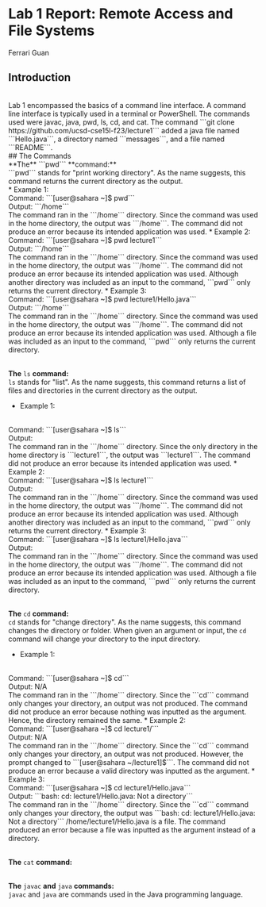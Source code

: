 # Lab 1 Report: Remote Access and File Systems
Ferrari Guan
<br />
## Introduction  
<br />
Lab 1 encompassed the basics of a command line interface. A command line interface is typically used in a terminal or PowerShell. The commands used were javac, java, pwd, ls, cd, and cat. The command ```git clone https://github.com/ucsd-cse15l-f23/lecture1``` added a java file named ```Hello.java```, a directory named ```messages```, and a file named ```README```. 
<br />
## The Commands 
<br />
**The** ```pwd``` **command:**
<br />
```pwd``` stands for "print working directory". As the name suggests, this command returns the current directory as the output. 
<br />
* Example 1: 
<br />
Command: ```[user@sahara ~]$ pwd```
<br />
Output: ```/home```
<br />
The command ran in the ```/home``` directory. Since the command was used in the home directory, the output was ```/home```. The command did not produce an error because its intended application was used. 
* Example 2: 
<br />
Command: ```[user@sahara ~]$ pwd lecture1```
<br />
Output: ```/home```
<br />
The command ran in the ```/home``` directory. Since the command was used in the home directory, the output was ```/home```. The command did not produce an error because its intended application was used. Although another directory was included as an input to the command, ```pwd``` only returns the current directory.
* Example 3: 
<br />
Command: ```[user@sahara ~]$ pwd lecture1/Hello.java```
<br />
Output: ```/home```
<br />
The command ran in the ```/home``` directory. Since the command was used in the home directory, the output was ```/home```. The command did not produce an error because its intended application was used. Although a file was included as an input to the command, ```pwd``` only returns the current directory. 
<br />
<br />

**The** ```ls``` **command:**
<br />
```ls``` stands for "list". As the name suggests, this command returns a list of files and directories in the current directory as the output. 
<br />
* Example 1: 
<br />
Command: ```[user@sahara ~]$ ls```
<br />
Output: 
<br />
The command ran in the ```/home``` directory. Since the only directory in the home directory is ```lecture1```, the output was ```lecture1```. The command did not produce an error because its intended application was used. 
* Example 2: 
<br />
Command: ```[user@sahara ~]$ ls lecture1```
<br />
Output: 
<br />
The command ran in the ```/home``` directory. Since the command was used in the home directory, the output was ```/home```. The command did not produce an error because its intended application was used. Although another directory was included as an input to the command, ```pwd``` only returns the current directory.
* Example 3: 
<br />
Command: ```[user@sahara ~]$ ls lecture1/Hello.java```
<br />
Output: 
<br />
The command ran in the ```/home``` directory. Since the command was used in the home directory, the output was ```/home```. The command did not produce an error because its intended application was used. Although a file was included as an input to the command, ```pwd``` only returns the current directory. 
<br />
<br />

**The** ```cd``` **command:**
<br />
```cd``` stands for "change directory". As the name suggests, this command changes the directory or folder. When given an argument or input, the ```cd``` command will change your directory to the input directory.
* Example 1:
<br />
Command: ```[user@sahara ~]$ cd```
<br />
Output: N/A
<br />
The command ran in the ```/home``` directory. Since the ```cd``` command only changes your directory, an output was not produced. The command did not produce an error because nothing was inputted as the argument. Hence, the directory remained the same. 
* Example 2:
<br />
Command: ```[user@sahara ~]$ cd lecture1/```
<br />
Output: N/A
<br />
The command ran in the ```/home``` directory. Since the ```cd``` command only changes your directory, an output was not produced. However, the prompt changed to ```[user@sahara ~/lecture1]$```. The command did not produce an error because a valid directory was inputted as the argument.
* Example 3:
<br />
Command: ```[user@sahara ~]$ cd lecture1/Hello.java```
<br />
Output: ```bash: cd: lecture1/Hello.java: Not a directory```
<br />
The command ran in the ```/home``` directory. Since the ```cd``` command only changes your directory, the output was ```bash: cd: lecture1/Hello.java: Not a directory``` /home/lecture1/Hello.java is a file. The command produced an error because a file was inputted as the argument instead of a directory. 
<br />
<br />

**The** ```cat``` **command:**
<br />
<br />

**The** ```javac``` **and** ```java``` **commands:**
<br />
```javac``` and ```java``` are commands used in the Java programming language. 
<br />

